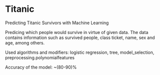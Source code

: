 # Titanic
Predicting Titanic Survivors with Machine Learning

Predicing which people would survive in virtue of given data. The data contains information such as survived people, class ticket, name, sex and age, among others. 

Used algorithms and modifiers: logistic regression, tree, model_selection, preprocessing.polynomialfeatures

Accuracy of the model: ~(80-90)%


